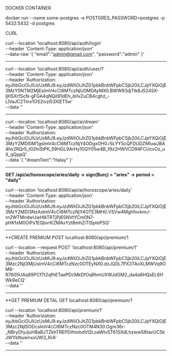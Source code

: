 
DOCKER CONTAİNER

docker run --name some-postgres -e POSTGRES_PASSWORD=postgres -p 5432:5432 -d postgres



CURL


curl --location 'localhost:8080/api/auth/login' \
--header 'Content-Type: application/json' \
--data-raw '{
    "email":"admin@gmail.com",
    "password":"admin"
}'

------------------------------------------------------------------------------------------------------------------------------

curl --location 'localhost:8080/api/auth/user/1' \
--header 'Content-Type: application/json' \
--header 'Authorization: eyJhbGciOiJIUzUxMiJ9.eyJzdWIiOiJhZG1pbkBnbWFpbC5jb20iLCJpYXQiOjE3MzY0NTM2MjEsImV4cCI6MTczNjU0MDAyMX0.BWW93djTlk8J524SX-ljHSXrfScN-gFGA4qNQiI91dEh_ib1vZuCB4cghz_-LlVaJC2Tmx1OS2ivzl53XlET5w' \
--data ''

------------------------------------------------------------------------------------------------------------------------------

curl --location 'localhost:8080/api/ai/dream' \
--header 'Content-Type: application/json' \
--header 'Authorization: eyJhbGciOiJIUzUxMiJ9.eyJzdWIiOiJhZG1pbkBnbWFpbC5jb20iLCJpYXQiOjE3MzY2MDI0MTgsImV4cCI6MTczNjY4ODgxOH0.r5LYYScQFDUDZMIuwJBA4hx2RQr5_t02lnStPK_59HGL9ArHy10QY05w4B_f9z2HWVCD94FCUcvOz_uX_qQppQ' \
--data '{ "dreamText":"Halay" }'

------------------------------------------------------------------------------------------------------------------------------

**GET /api/ai/horoscope/aries/daily
    → sign(Burç) = "aries"
    → period = "daily"**

curl --location 'localhost:8080/api/ai/horoscope/aries/daily' \
--header 'Content-Type: application/json' \
--header 'Authorization: eyJhbGciOiJIUzUxMiJ9.eyJzdWIiOiJhZG1pbkBnbWFpbC5jb20iLCJpYXQiOjE3MzY2MDI3NzAsImV4cCI6MTczNjY4OTE3MH0.VSVw4MghfovkmJ-rn2WTMndwUwHIkTRTjPj6SNVtYCm0N7-pHKfxM0OiPx1EQbvrKZMAxYzt8mhZiTISptePSQ'


------------------------------------------------------------------------------------------------------------------------------
**CREATE PREMIUM 
POST localhost:8080/api/premium/1

curl --location --request POST 'localhost:8080/api/premium/1' \
--header 'Authorization: eyJhbGciOiJIUzUxMiJ9.eyJzdWIiOiJhZG1pbkBnbWFpbC5jb20iLCJpYXQiOjE3Mzc2NjI3MjUsImV4cCI6MTczNzc0OTEyNX0.dzJQ0L7PX3TAoXLMWVq9OM6-R7605UAq69PCf7t2qfhETaePDcMkDfOqRhmUXWJdGM2_da4a6HQsEL6HWk9eCQ' \
--data ''


------------------------------------------------------------------------------------------------------------------------------
**GET PREMIUM DETAL
GET localhost:8080/api/premium/1

curl --location 'localhost:8080/api/premium/1' \
--header 'Authorization: eyJhbGciOiJIUzUxMiJ9.eyJzdWIiOiJhZG1pbkBnbWFpbC5jb20iLCJpYXQiOjE3Mzc2NjI5ODcsImV4cCI6MTczNzc0OTM4N30.Ogm36r-_NBryDtyJjuH8aBJTZkhTREPDihtxlodVl2LoaWlvST61SXdLhzwwS6tavUC5kJWYbNuwnxxUW3_KrA' \
--data ''

------------------------------------------------------------------------------------------------------------------------------
